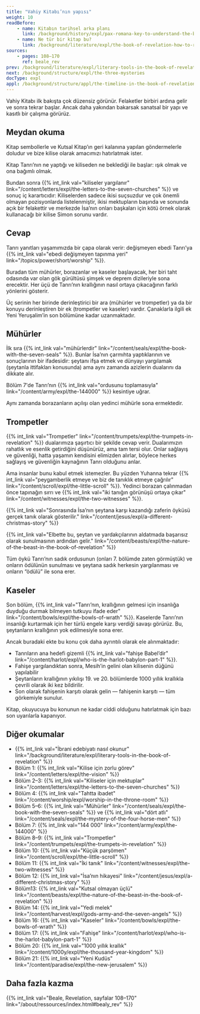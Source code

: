```yaml
---
title: "Vahiy Kitabı’nın yapısı"
weight: 10
readBefore:
    - name: Kitabın tarihsel arka planı
      link: /background/history/expl/pax-romana-key-to-understand-the-book-of-revelation
    - name: Ne tür bir kitap bu?
      link: /background/literature/expl/the-book-of-revelation-how-to-read-it
sources:
    - pages: 108–170
      ref: beale_rev
prev: /background/literature/expl/literary-tools-in-the-book-of-revelation
next: /background/structure/expl/the-three-mysteries
docType: expl
appl: /background/structure/appl/the-timeline-in-the-book-of-revelation
---
```


Vahiy Kitabı ilk bakışta çok düzensiz görünür. Felaketler birbiri ardına gelir ve sonra tekrar başlar. Ancak daha yakından bakarsak sanatsal bir yapı ve kasıtlı bir çalışma görürüz.

## Meydan okuma

<a name="9b9d"></a>
Kitap sembollerle ve Kutsal Kitap’ın geri kalanına yapılan göndermelerle doludur ve bize kilise olarak amacımızı hatırlatmak ister.

Kitap Tanrı’nın ne yaptığı ve kiliseden ne beklediği ile başlar: ışık olmak ve ona bağımlı olmak.

Bundan sonra {{% int_link val="kiliseler yargılanır" link="/content/letters/expl/the-letters-to-the-seven-churches" %}} ve sonuç iç karartıcıdır: Kiliselerden sadece ikisi suçsuzdur ve çok önemli olmayan pozisyonlarda listelenmiştir, ikisi mektupların başında ve sonunda açık bir felakettir ve merkezde İsa’nın onları başkaları için kötü örnek olarak kullanacağı bir kilise Simon sorunu vardır.

## Cevap

<a name="3c72"></a>
Tanrı yanıtları yaşamımızda bir çapa olarak verir: değişmeyen ebedi Tanrı’ya {{% int_link val="ebedi değişmeyen tapınma yeri" link="/topics/power/short/worship" %}}.

Buradan tüm mühürler, borazanlar ve kaseler başlayacak, her biri taht odasında var olan gök gürültüsü şimşek ve deprem dizileriyle sona erecektir. Her üçü de Tanrı’nın krallığının nasıl ortaya çıkacağının farklı yönlerini gösterir.

Üç serinin her birinde derinleştirici bir ara (mühürler ve trompetler) ya da bir konuyu derinleştiren bir ek (trompetler ve kaseler) vardır. Çanaklarla ilgili ek Yeni Yeruşalim’in son bölümüne kadar uzanmaktadır.

## Mühürler

<a name="e9dc"></a>
İlk sıra {{% int_link val="mühürlerdir" link="/content/seals/expl/the-book-with-the-seven-seals" %}}. Bunlar İsa’nın çarmıhta yaptıklarının ve sonuçlarının bir ifadesidir: şeytanı ifşa etmek ve dünyayı yargılamak (şeytanla ittifakları konusunda) ama aynı zamanda azizlerin dualarını da dikkate alır.

Bölüm 7'de Tanrı’nın {{% int_link val="ordusunu toplamasıyla" link="/content/army/expl/the-144000" %}} kesintiye uğrar.

Aynı zamanda borazanların açılışı olan yedinci mühürle sona ermektedir.

## Trompetler

<a name="ee89"></a>
{{% int_link val="Trompetler" link="/content/trumpets/expl/the-trumpets-in-revelation" %}} dualarımıza şaşırtıcı bir şekilde cevap verir. Dualarımızın rahatlık ve esenlik getirdiğini düşünürüz, ama tam tersi olur. Onlar sağlayış ve güvenliği, hatta yaşamın kendisini elimizden alırlar, böylece herkes sağlayış ve güvenliğin kaynağının Tanrı olduğunu anlar.

Ama insanlar bunu kabul etmek istemezler. Bu yüzden Yuhanna tekrar {{% int_link val="peygamberlik etmeye ve biz de tanıklık etmeye çağrılır" link="/content/scroll/expl/the-little-scroll" %}}. Yedinci borazan çalınmadan önce tapınağın sırrı ve {{% int_link val="iki tanığın görünüşü ortaya çıkar" link="/content/witnesses/expl/the-two-witnesses" %}}.

{{% int_link val="Sonrasında İsa’nın şeytana karşı kazandığı zaferin öyküsü gerçek tanık olarak gösterilir." link="/content/jesus/expl/a-different-christmas-story" %}}

{{% int_link val="Elbette bu, şeytan ve yardakçılarının aldatmada başarısız olarak sunulmasının ardından gelir." link="/content/beasts/expl/the-nature-of-the-beast-in-the-book-of-revelation" %}}

Tüm öykü Tanrı’nın sadık ordusunun (onları 7. bölümde zaten görmüştük) ve onların ödülünün sunulması ve şeytana sadık herkesin yargılanması ve onların “ödülü” ile sona erer.

## Kaseler

<a name="b245"></a>
Son bölüm, {{% int_link val="Tanrı’nın, krallığının gelmesi için insanlığa duyduğu durmak bilmeyen tutkuyu ifade eder" link="/content/bowls/expl/the-bowls-of-wrath" %}}. Kaselerde Tanrı’nın insanlığı kurtarmak için her türlü engele karşı verdiği savaşı görürüz. Bu, şeytanların krallığının yok edilmesiyle sona erer.

Ancak buradaki ekte bu konu çok daha ayrıntılı olarak ele alınmaktadır:

- Tanrıların ana hedefi gizemli {{% int_link val="fahişe Babel’dir" link="/content/harlot/expl/who-is-the-harlot-babylon-part-1" %}}.
- Fahişe yargılandıktan sonra, Mesih’in gelini olan kilisenin düğünü yapılabilir
- Şeytanların krallığının yıkılışı 19. ve 20. bölümlerde 1000 yıllık krallıkla çevrili olarak iki kez bildirilir.
- Son olarak fahişenin karşıtı olarak gelin — fahişenin karşıtı — tüm görkemiyle sunulur.

Kitap, okuyucuya bu konunun ne kadar ciddi olduğunu hatırlatmak için bazı son uyarılarla kapanıyor.

## Diğer okumalar

<a name="eafd"></a>
- {{% int_link val="İbrani edebiyatı nasıl okunur" link="/background/literature/expl/literary-tools-in-the-book-of-revelation" %}}
- Bölüm 1: {{% int_link val="Kilise için zorlu görev" link="/content/letters/expl/the-vision" %}}
- Bölüm 2–3: {{% int_link val="Kiliseler için mektuplar" link="/content/letters/expl/the-letters-to-the-seven-churches" %}}
- Bölüm 4: {{% int_link val="Tahtta ibadet" link="/content/worship/expl/worship-in-the-throne-room" %}}
- Bölüm 5–6: {{% int_link val="Mühürler" link="/content/seals/expl/the-book-with-the-seven-seals" %}} ve {{% int_link val="dört atlı" link="/content/seals/expl/the-mystery-of-the-four-horse-men" %}}
- Bölüm 7: {{% int_link val="144 000" link="/content/army/expl/the-144000" %}}
- Bölüm 8–9: {{% int_link val="Trompetler" link="/content/trumpets/expl/the-trumpets-in-revelation" %}}
- Bölüm 10: {{% int_link val="Küçük parşömen" link="/content/scroll/expl/the-little-scroll" %}}
- Bölüm 11: {{% int_link val="İki tanık" link="/content/witnesses/expl/the-two-witnesses" %}}
- Bölüm 12: {{% int_link val="İsa’nın hikayesi" link="/content/jesus/expl/a-different-christmas-story" %}}
- Bölüm13: {{% int_link val="Kutsal olmayan üçlü" link="/content/beasts/expl/the-nature-of-the-beast-in-the-book-of-revelation" %}}
- Bölüm 14: {{% int_link val="Yedi melek" link="/content/harvest/expl/gods-army-and-the-seven-angels" %}}
- Bölüm 16: {{% int_link val="Kaseler" link="/content/bowls/expl/the-bowls-of-wrath" %}}
- Bölüm 17: {{% int_link val="Fahişe" link="/content/harlot/expl/who-is-the-harlot-babylon-part-1" %}}
- Bölüm 20: {{% int_link val="1000 yıllık krallık" link="/content/1000y/expl/the-thousand-year-kingdom" %}}
- Bölüm 21: {{% int_link val="Yeni Kudüs" link="/content/paradise/expl/the-new-jerusalem" %}}

## Daha fazla kazma

{{% int_link val="Beale, Revelation, sayfalar 108–170" link="/about/ressources/index.html#bealy_rev" %}}

